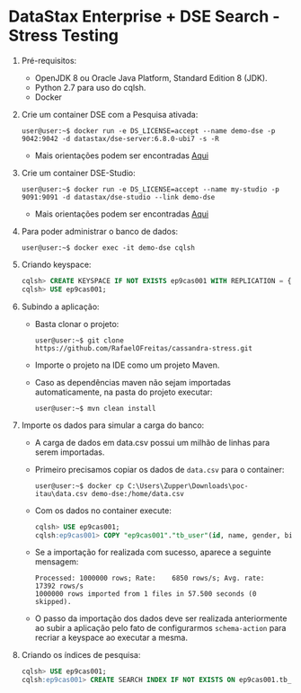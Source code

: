 # DataStax Enterprise + DSE Search - Stress Testing 

1. Pré-requisitos:
    -  OpenJDK 8 ou Oracle Java Platform, Standard Edition 8 (JDK).
    -  Python 2.7 para uso do cqlsh.
    -  Docker
    
2. Crie um container DSE com a Pesquisa ativada:
      ```console
      user@user:~$ docker run -e DS_LICENSE=accept --name demo-dse -p 9042:9042 -d datastax/dse-server:6.8.0-ubi7 -s -R
      ```

    - Mais orientações podem ser encontradas [Aqui](https://hub.docker.com/r/datastax/dse-server)

3. Crie um container DSE-Studio:
      ```console
      user@user:~$ docker run -e DS_LICENSE=accept --name my-studio -p 9091:9091 -d datastax/dse-studio --link demo-dse
      ```

    - Mais orientações podem ser encontradas [Aqui](https://hub.docker.com/r/datastax/dse-studio/)

4. Para poder administrar o banco de dados:
      ```console
      user@user:~$ docker exec -it demo-dse cqlsh
      ```
   
5. Criando keyspace:
      ```SQl
      cqlsh> CREATE KEYSPACE IF NOT EXISTS ep9cas001 WITH REPLICATION = { 'class' : 'NetworkTopologyStrategy', 'dc1' : 2 };
      cqlsh> USE ep9cas001;
      ```        

6. Subindo a aplicação:
   - Basta clonar o projeto:
     ```console
     user@user:~$ git clone https://github.com/RafaelOFreitas/cassandra-stress.git
     ```
   
   - Importe o projeto na IDE como um projeto Maven.
   - Caso as dependências maven não sejam importadas automaticamente, na pasta do projeto executar:
     ```console
     user@user:~$ mvn clean install
     ```
        
7. Importe os dados para simular a carga do banco:
    - A carga de dados em data.csv possui um milhão de linhas para serem importadas.
    
    - Primeiro precisamos copiar os dados de `data.csv` para o container:
      ```console
      user@user:~$ docker cp C:\Users\Zupper\Downloads\poc-itau\data.csv demo-dse:/home/data.csv 
      ```
      
    - Com os dados no container execute:
      ```SQl
      cqlsh> USE ep9cas001;
      cqlsh:ep9cas001> COPY "ep9cas001"."tb_user"(id, name, gender, birthday, city) FROM '/home/data.csv' WITH DELIMITER = ',' AND HEADER = TRUE;
      ```
   
    - Se a importação for realizada com sucesso, aparece a seguinte mensagem:
      ```
      Processed: 1000000 rows; Rate:    6850 rows/s; Avg. rate:   17392 rows/s
      1000000 rows imported from 1 files in 57.500 seconds (0 skipped).
      ```
    
    - O passo da importação dos dados deve ser realizada anteriormente ao subir a aplicação pelo fato
    de configurarmos `schema-action` para recriar a keyspace ao executar a mesma.

8. Criando os índices de pesquisa:
    ```SQl
    cqlsh> USE ep9cas001;
    cqlsh:ep9cas001> CREATE SEARCH INDEX IF NOT EXISTS ON ep9cas001.tb_user WITH COLUMNS name, gender, birthday, city {excluded : false};
    ```